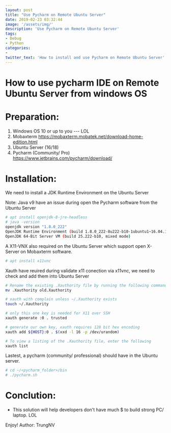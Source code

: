 ```yaml
---
layout: post
title: "Use Pycharm on Remote Ubuntu Server"
date: 2019-02-23 03:32:44
image: '/assets/img/'
description: 'Use Pycharm on Remote Ubuntu Server'
tags:
- Debug
- Python
categories:
- 
twitter_text: 'How to install and use Pycharm on Remote Ubuntu Server'
---
```


How to use pycharm IDE on Remote Ubuntu Server from windows OS
==============================================================

Preparation:
===========
1. Windows OS 10 or up to you --- LOL
2. Mobaxterm <https://mobaxterm.mobatek.net/download-home-edition.html>
3. Ubuntu Server (16/18)
4. Pycharm (Community/ Pro) <https://www.jetbrains.com/pycharm/download/>

Installation:
============

We need to install a JDK Runtime Environment on the Ubuntu Server

Note: Java v9 have an issue during open the Pycharm software from the Ubuntu Server

```bash
# apt install openjdk-8-jre-headless
# java -version
openjdk version "1.8.0_222"
OpenJDK Runtime Environment (build 1.8.0_222-8u222-b10-1ubuntu1~16.04.1-b10)
OpenJDK 64-Bit Server VM (build 25.222-b10, mixed mode)
```
A X11-VNX also required on the Ubuntu Server which support open X-Server on Mobaxterm software.

```bash
# apt install x11vnc
```

Xauth have reuired during validate x11 conection via x11vnc, we need to check and add them into Ubuntu Server

```bash
# Rename the existing .Xauthority file by running the following command
mv .Xauthority old.Xauthority 

# xauth with complain unless ~/.Xauthority exists
touch ~/.Xauthority

# only this one key is needed for X11 over SSH 
xauth generate :0 . trusted 

# generate our own key, xauth requires 128 bit hex encoding
xauth add ${HOST}:0 . $(xxd -l 16 -p /dev/urandom)

# To view a listing of the .Xauthority file, enter the following 
xauth list 
```

Lastest, a pycharm (community/ professional) should have in the Ubuntu server.

```bash
# cd ~/<pycharm_folder>/bin
# ./pycharm.sh
```

Conclution:
===========
- This solution will help developers don't have much $ to build strong PC/ laptop. LOL

Enjoy!
Author: TrungNV
